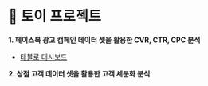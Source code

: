 # 📍 토이 프로젝트

**1. 페이스북 광고 캠페인 데이터 셋을 활용한 CVR, CTR, CPC 분석**
- [태블로 대시보드](https://public.tableau.com/app/profile/.58926695/viz/FacebookAdCampaignDashboard_17377005502620/sheet7)

**2. 상점 고객 데이터 셋을 활용한 고객 세분화 분석**
